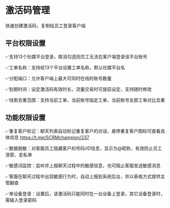 # 激活码管理

快速创建激活码，复制给员工登录客户端

## 平台权限设置

✅支持13个社媒平台登录，取消勾选则员工无法在客户端登录该平台账号

✅工单名称：支持给13个平台设置工单名称，默认社媒平台名

✅分配端口：允许客户端上最大可同时在线的账号数量

✅到期时间：设定激活码有效时长，流量交易时可提前设定，支持随时修改

✅线索去重范围：支持当前工单、当前账号指定工单、当前账号全部工单对比去重



## 功能权限设置

✅重复客户标记：聊天列表自动标记重复客户的对话，悬停重复客户图标可查看具体信息 https://t.me/SCRMchampion/237

✅数据脱敏：对客服员工隐藏客户的号码/ID信息，显示为@昵称，有效防止员工泄密、走私单

✅敏感词监控：监听并上报聊天过程中的敏感信息，也可阻止客服发送敏感消息

✅客服在聊天过程中出现敏感行为时，自动上报到系统后台，并以表格方式提供主管翻查&#x20;

✅单设备登录：设置后，该激活码只能同时在一台设备上登录，其它设备登录时，需输入登录密码
